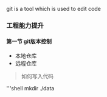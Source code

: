 git is a tool which is used to edit code

### 工程能力提升
#### 第一节 git版本控制
+ 本地仓库
+ 远程仓库
> 如何写入代码


>
'''shell
mkdir ./data

